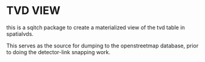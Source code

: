 # TVD VIEW

this is a sqitch package to create a materialized view of the tvd
table in spatialvds.

This serves as the source for dumping to the openstreetmap database,
prior to doing the detector-link snapping work.
